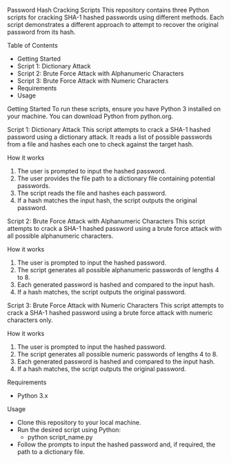 Password Hash Cracking Scripts
This repository contains three Python scripts for cracking SHA-1 hashed passwords using different methods. Each script demonstrates a different approach to attempt to recover the original password from its hash.

Table of Contents
  * Getting Started
  * Script 1: Dictionary Attack
  * Script 2: Brute Force Attack with Alphanumeric Characters
  * Script 3: Brute Force Attack with Numeric Characters
  * Requirements
  * Usage
    
Getting Started
To run these scripts, ensure you have Python 3 installed on your machine. You can download Python from python.org.

Script 1: Dictionary Attack
This script attempts to crack a SHA-1 hashed password using a dictionary attack. It reads a list of possible passwords from a file and hashes each one to check against the target hash.

How it works
  1. The user is prompted to input the hashed password.
  2. The user provides the file path to a dictionary file containing potential passwords.
  3. The script reads the file and hashes each password.
  4. If a hash matches the input hash, the script outputs the original password.

Script 2: Brute Force Attack with Alphanumeric Characters
This script attempts to crack a SHA-1 hashed password using a brute force attack with all possible alphanumeric characters.

How it works
  1. The user is prompted to input the hashed password.
  2. The script generates all possible alphanumeric passwords of lengths 4 to 8.
  3. Each generated password is hashed and compared to the input hash.
  4. If a hash matches, the script outputs the original password.

Script 3: Brute Force Attack with Numeric Characters
This script attempts to crack a SHA-1 hashed password using a brute force attack with numeric characters only.

How it works
  1. The user is prompted to input the hashed password.
  2. The script generates all possible numeric passwords of lengths 4 to 8.
  3. Each generated password is hashed and compared to the input hash.
  4. If a hash matches, the script outputs the original password.


Requirements
  * Python 3.x

Usage
  * Clone this repository to your local machine.
  * Run the desired script using Python:
    * python script_name.py
  * Follow the prompts to input the hashed password and, if required, the path to a dictionary file.
